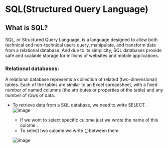 # SQL(Structured Query Language)

## What is SQL?
 SQL, or Structured Query Language, is a language designed to allow both technical and non-technical users query, manipulate, and transform data from a relational database. And due to its simplicity, SQL databases provide safe and scalable storage for millions of websites and mobile applications.
 
### Relational databases:
 A relational database represents a collection of related (two-dimensional) tables. Each of the tables are similar to an Excel spreadsheet, with a fixed number of named columns (the attributes or properties of the table) and any number of rows of data.
 
- To retrieve data from a SQL database, we need to write SELECT.
 ![image](https://user-images.githubusercontent.com/79833733/124568715-e2920300-de4d-11eb-80dc-9552ecaa51fb.png)
 
 
  - If we wont to select specific culome just we wrote the name of this culome .
  - To select two culome we write (,)between them.

  ![image](https://user-images.githubusercontent.com/79833733/124569167-5fbd7800-de4e-11eb-8fcc-65c9b6f0e85b.png)


